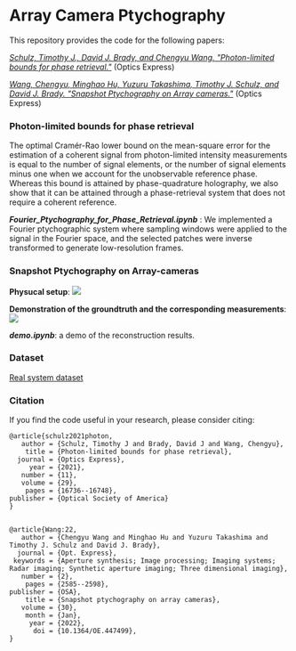 # Array Camera Ptychography

This repository provides the code for the following papers:

[*Schulz, Timothy J., David J. Brady, and Chengyu Wang. "Photon-limited bounds for phase retrieval."*](https://doi.org/10.1364/OE.425796) (Optics Express)

[*Wang, Chengyu, Minghao Hu, Yuzuru Takashima, Timothy J. Schulz, and David J. Brady. "Snapshot Ptychography on Array cameras."*](https://www.osapublishing.org/oe/fulltext.cfm?uri=oe-30-2-2585&id=468379) (Optics Express)

### Photon-limited bounds for phase retrieval
The optimal Cramér-Rao lower bound on the mean-square error for the estimation of a coherent signal from photon-limited intensity measurements is equal to the number of signal elements, or the number of signal elements minus one when we account for the unobservable reference phase. Whereas this bound is attained by phase-quadrature holography, we also show that it can be attained through a phase-retrieval system that does not require a coherent reference. 

***Fourier_Ptychography_for_Phase_Retrieval.ipynb*** : We implemented a Fourier ptychographic system where sampling windows were applied to the signal in the Fourier space, and the selected patches were inverse transformed to generate low-resolution frames. 

### Snapshot Ptychography on Array-cameras

**Physucal setup**:
![](https://github.com/djbradyAtOpticalSciencesArizona/arrayCameraFourierPtychography/blob/main/proto_system.png)

**Demonstration of the groundtruth and the corresponding measurements**:
![](https://github.com/djbradyAtOpticalSciencesArizona/arrayCameraFourierPtychography/blob/main/sample_measurement.gif)

***demo.ipynb***: a demo of the reconstruction results.

### Dataset 
[Real system dataset](https://github.com/djbradyAtOpticalSciencesArizona/arrayCameraFourierPtychography/blob/main/real_system_dataset/real_system_dataset_README.md)

### Citation
If you find the code useful in your research, please consider citing:

    @article{schulz2021photon,
       author = {Schulz, Timothy J and Brady, David J and Wang, Chengyu},
        title = {Photon-limited bounds for phase retrieval},
      journal = {Optics Express},
         year = {2021},
       number = {11},
       volume = {29},
        pages = {16736--16748},
    publisher = {Optical Society of America}
    }
    
    
    @article{Wang:22,
       author = {Chengyu Wang and Minghao Hu and Yuzuru Takashima and Timothy J. Schulz and David J. Brady},
      journal = {Opt. Express},
     keywords = {Aperture synthesis; Image processing; Imaging systems; Radar imaging; Synthetic aperture imaging; Three dimensional imaging},
       number = {2},
        pages = {2585--2598},
    publisher = {OSA},
        title = {Snapshot ptychography on array cameras},
       volume = {30},
        month = {Jan},
         year = {2022},
          doi = {10.1364/OE.447499},
    }



